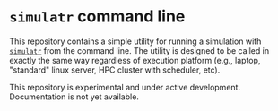 # `simulatr` command line

This repository contains a simple utility for running a simulation with [`simulatr`](https://github.com/timothy-barry/simulatr) from the command line. The utility is designed to be called in exactly the same way regardless of execution platform (e.g., laptop, "standard" linux server, HPC cluster with scheduler, etc).

This repository is experimental and under active development. Documentation is not yet available.
